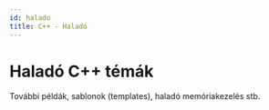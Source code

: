 ```yaml
---
id: halado
title: C++ - Haladó
---
```


# Haladó C++ témák

További példák, sablonok (templates), haladó memóriakezelés stb.
